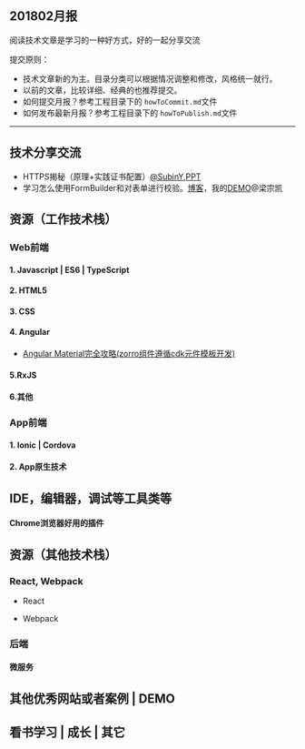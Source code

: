 ## 201802月报

阅读技术文章是学习的一种好方式，好的一起分享交流

提交原则：

- 技术文章新的为主。目录分类可以根据情况调整和修改，风格统一就行。
- 以前的文章，比较详细、经典的也推荐提交。
- 如何提交月报？参考工程目录下的 `howToCommit.md`文件
- 如何发布最新月报？参考工程目录下的 `howToPublish.md`文件

---

## 技术分享交流

- HTTPS揭秘（原理+实践证书配置）[@SubinY](https://github.com/SubinY),[PPT](http://www.ipresst.com/w/jzxbia)
- 学习怎么使用FormBuilder和对表单进行校验。[博客](https://blog.thoughtram.io/angular/2016/06/22/model-driven-forms-in-angular-2.html)，我的[DEMO](https://stackblitz.com/edit/angular-xun5yf?file=app%2Fapp.component.html)@梁宗凯

## 资源（工作技术栈）


### Web前端


#### 1. Javascript | ES6 | TypeScript



#### 2. HTML5


#### 3. CSS 


#### 4. Angular

- [Angular Material完全攻略(zorro组件遵循cdk元件模板开发)](https://ithelp.ithome.com.tw/articles/10192187)

#### 5.RxJS


#### 6.其他


### App前端


#### 1. Ionic | Cordova


#### 2. App原生技术



## IDE，编辑器，调试等工具类等


#### Chrome浏览器好用的插件 




## 资源（其他技术栈）


### React, Webpack 

- React
    

- Webpack



### 后端

#### 微服务




## 其他优秀网站或者案例 | DEMO


## 看书学习 | 成长 | 其它

